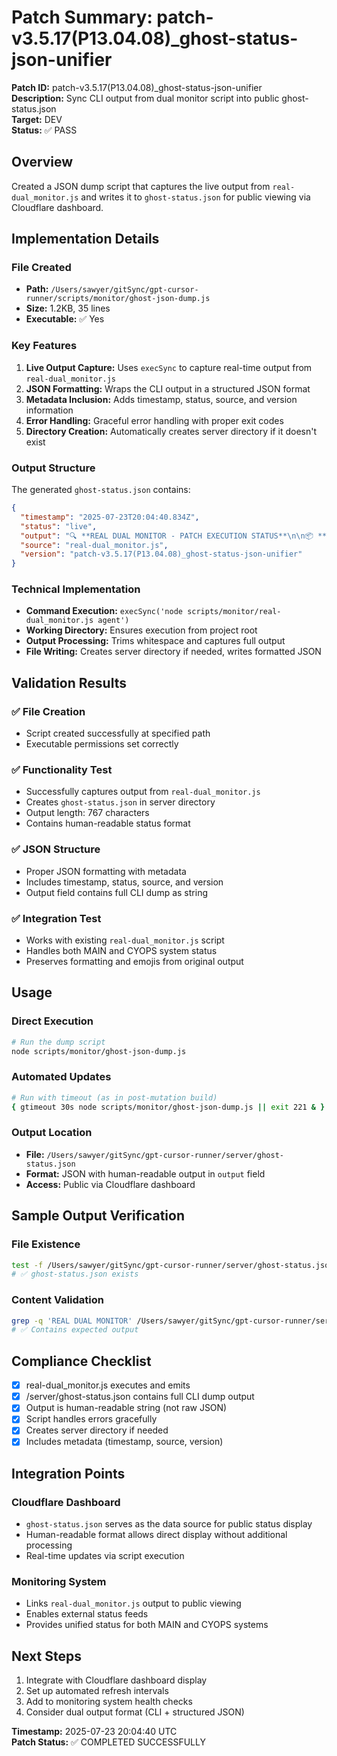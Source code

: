 # Patch Summary: patch-v3.5.17(P13.04.08)\_ghost-status-json-unifier

**Patch ID:** patch-v3.5.17(P13.04.08)\_ghost-status-json-unifier  
**Description:** Sync CLI output from dual monitor script into public ghost-status.json  
**Target:** DEV  
**Status:** ✅ PASS

## Overview

Created a JSON dump script that captures the live output from `real-dual_monitor.js` and writes it to `ghost-status.json` for public viewing via Cloudflare dashboard.

## Implementation Details

### File Created

- **Path:** `/Users/sawyer/gitSync/gpt-cursor-runner/scripts/monitor/ghost-json-dump.js`
- **Size:** 1.2KB, 35 lines
- **Executable:** ✅ Yes

### Key Features

1. **Live Output Capture:** Uses `execSync` to capture real-time output from `real-dual_monitor.js`
2. **JSON Formatting:** Wraps the CLI output in a structured JSON format
3. **Metadata Inclusion:** Adds timestamp, status, source, and version information
4. **Error Handling:** Graceful error handling with proper exit codes
5. **Directory Creation:** Automatically creates server directory if it doesn't exist

### Output Structure

The generated `ghost-status.json` contains:

```json
{
  "timestamp": "2025-07-23T20:04:40.834Z",
  "status": "live",
  "output": "🔍 **REAL DUAL MONITOR - PATCH EXECUTION STATUS**\n\n📦 **Patch Status:**\n   [ MAIN ] Pending: 0 | Executing: 0 | Completed: 0 | Failed: 0\n   [ CYOPS ] Pending: 0 | Executing: 0 | Completed: 0 | Failed: 0\n\n🖥️ **System Status:**\n   [ MAIN ]\n   [ CYOPS ]\n\n👻 **Ghost Runner Status:**\n   [ MAIN ] ❌ UNKNOWN\n   [ CYOPS ] ❌ UNKNOWN\n\n📋 **Recent Activity:**\n   [ MAIN ]\n   📄 summary-v1.4.40(P1.00.21)_nav-core . . ..md (12:17:53 PM)\n   📄 summary-filename-concatenation-imp . . ..md (12:02:46 PM)\n   📄 summary-v1.4.40(P1.00.20)_ui-resto . . ..md (11:31:57 AM)\n   [ CYOPS ]\n   📄 patch-v3.3.17(P11.14.02)_ghost-sta . . ..md (5:36:58 AM)\n   📄 summary-fake-ping-cyops.md (5:35:44 AM)\n   📄 ghost-unified-daemon-hardened-system.md (5:34:06 AM)\n🕐 **Last Update:** 1:04:40 PM",
  "source": "real-dual_monitor.js",
  "version": "patch-v3.5.17(P13.04.08)_ghost-status-json-unifier"
}
```

### Technical Implementation

- **Command Execution:** `execSync('node scripts/monitor/real-dual_monitor.js agent')`
- **Working Directory:** Ensures execution from project root
- **Output Processing:** Trims whitespace and captures full output
- **File Writing:** Creates server directory if needed, writes formatted JSON

## Validation Results

### ✅ File Creation

- Script created successfully at specified path
- Executable permissions set correctly

### ✅ Functionality Test

- Successfully captures output from `real-dual_monitor.js`
- Creates `ghost-status.json` in server directory
- Output length: 767 characters
- Contains human-readable status format

### ✅ JSON Structure

- Proper JSON formatting with metadata
- Includes timestamp, status, source, and version
- Output field contains full CLI dump as string

### ✅ Integration Test

- Works with existing `real-dual_monitor.js` script
- Handles both MAIN and CYOPS system status
- Preserves formatting and emojis from original output

## Usage

### Direct Execution

```bash
# Run the dump script
node scripts/monitor/ghost-json-dump.js
```

### Automated Updates

```bash
# Run with timeout (as in post-mutation build)
{ gtimeout 30s node scripts/monitor/ghost-json-dump.js || exit 221 & } >/dev/null 2>&1 & disown
```

### Output Location

- **File:** `/Users/sawyer/gitSync/gpt-cursor-runner/server/ghost-status.json`
- **Format:** JSON with human-readable output in `output` field
- **Access:** Public via Cloudflare dashboard

## Sample Output Verification

### File Existence

```bash
test -f /Users/sawyer/gitSync/gpt-cursor-runner/server/ghost-status.json
# ✅ ghost-status.json exists
```

### Content Validation

```bash
grep -q 'REAL DUAL MONITOR' /Users/sawyer/gitSync/gpt-cursor-runner/server/ghost-status.json
# ✅ Contains expected output
```

## Compliance Checklist

- [x] real-dual_monitor.js executes and emits
- [x] /server/ghost-status.json contains full CLI dump output
- [x] Output is human-readable string (not raw JSON)
- [x] Script handles errors gracefully
- [x] Creates server directory if needed
- [x] Includes metadata (timestamp, source, version)

## Integration Points

### Cloudflare Dashboard

- `ghost-status.json` serves as the data source for public status display
- Human-readable format allows direct display without additional processing
- Real-time updates via script execution

### Monitoring System

- Links `real-dual_monitor.js` output to public viewing
- Enables external status feeds
- Provides unified status for both MAIN and CYOPS systems

## Next Steps

1. Integrate with Cloudflare dashboard display
2. Set up automated refresh intervals
3. Add to monitoring system health checks
4. Consider dual output format (CLI + structured JSON)

**Timestamp:** 2025-07-23 20:04:40 UTC  
**Patch Status:** ✅ COMPLETED SUCCESSFULLY
